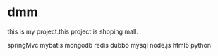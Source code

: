 # dmm
this is my project.this project is shoping mall.

springMvc mybatis mongodb redis dubbo mysql node.js html5 python

